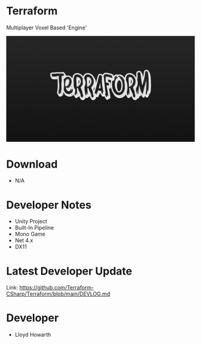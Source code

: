 # Terraform
Multiplayer Voxel Based 'Engine'

![alt text](https://github.com/Terraform-CSharp/Terraform/blob/images/Terraform.png?raw=true)

# Download
- N/A

# Developer Notes
- Unity Project
- Built-In Pipeline
- Mono Game
- Net 4.x
- DX11

# Latest Developer Update
Link: https://github.com/Terraform-CSharp/Terraform/blob/main/DEVLOG.md

# Developer
- Lloyd Howarth
